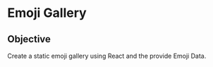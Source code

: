 # Emoji Gallery

## Objective
Create a static emoji gallery using React and the provide Emoji Data. 